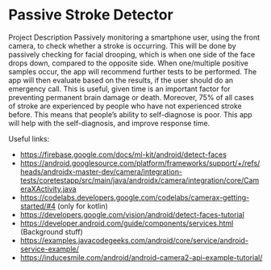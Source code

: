 # Passive Stroke Detector

Project Description Passively monitoring a smartphone user, using the front camera, to check whether a stroke is occurring. This will be done by passively checking for facial drooping, which is when one side of the face drops down, compared to the opposite side. When one/multiple positive samples occur, the app will recommend further tests to be performed. The app will then evaluate based on the results, if the user should do an emergency call. This is useful, given time is an important factor for preventing permanent brain damage or death. Moreover, 75% of all cases of stroke are experienced by people who have not experienced stroke before. This means that people’s ability to self-diagnose is poor. This app will help with the self-diagnosis, and improve response time.

Useful links:
- https://firebase.google.com/docs/ml-kit/android/detect-faces
- https://android.googlesource.com/platform/frameworks/support/+/refs/heads/androidx-master-dev/camera/integration-tests/coretestapp/src/main/java/androidx/camera/integration/core/CameraXActivity.java
- https://codelabs.developers.google.com/codelabs/camerax-getting-started/#4 (only for kotlin)
- https://developers.google.com/vision/android/detect-faces-tutorial
- https://developer.android.com/guide/components/services.html (Background stuff)
- https://examples.javacodegeeks.com/android/core/service/android-service-example/
- https://inducesmile.com/android/android-camera2-api-example-tutorial/
